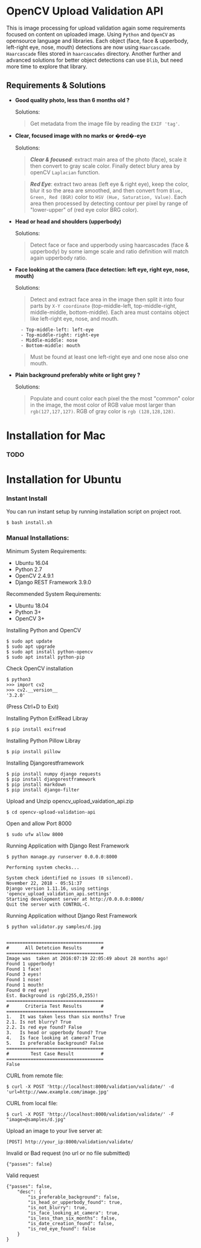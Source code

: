 # OpenCV Upload Validation API

This is image processing for upload validation again some requirements focused on content on uploaded image. Using `Python` and `OpenCV` as opensource language and libraries.
Each object (face, face & upperbody, left-right eye, nose, mouth) detections are now using `Haarcascade`. `Haarcascade` files stored in `haarcascades` directory. 
Another further and advanced solutions for better object detections can use `Dlib`, but need more time to explore that library.

## Requirements & Solutions
* **Good quality photo, less than 6 months old ?**

	Solutions: 
    > Get metadata from the image file by reading the `EXIF 'tag'`.

* **Clear, focused image with no marks or �red�-eye**

	Solutions: 
	> **_Clear & focused_**: extract main area of the photo (face), scale it then convert to gray scale color. Finally detect blury area by openCV `Laplacian` function.

	> **_Red Eye_**: extract two areas (left eye & right eye), keep the color, blur it so the area are smoothed, and then convert from `Blue, Green, Red (BGR)` color to `HSV (Hue, Saturation, Value)`. Each area then processed by detecting contour per pixel by range of "lower-upper" of (red eye color BRG color).

* **Head or head and shoulders (upperbody)**

	Solutions: 
    
    > Detect face or face and upperbody using haarcascades (face & upperbody) by some iamge scale and ratio definition will match again upperbody ratio.

* **Face looking at the camera (face detection: left eye, right eye, nose, mouth)**

	Solutions:
	> Detect and extract face area in the image then split it into four parts by `X-Y coordinate` (top-middle-left, top-middle-right, middle-middle, bottom-middle).
	> Each area must contains object like left-right eye, nose, and mouth.
	
		- Top-middle-left: left-eye
		- Top-middle-right: right-eye
		- Middle-middle: nose
		- Bottom-middle: mouth

	> Must be found at least one left-right eye and one nose also one mouth.

* **Plain background preferably white or light grey ?**

	Solutions: 
    
    > Populate and count color each pixel the the most "common" color in the image, the most color of RGB value most larger than `rgb(127,127,127)`. RGB of gray color is `rgb (128,128,128)`.


# Installation for Mac
### TODO

# Installation for Ubuntu
### Instant Install
You can run instant setup by running installation script on project root.
```
$ bash install.sh
```

### Manual Installations:
Minimum System Requirements:
* Ubuntu 16.04
* Python 2.7
* OpenCV 2.4.9.1
* Django REST Framework 3.9.0

Recommended System Requirements:
* Ubuntu 18.04
* Python 3+
* OpenCV 3+

Installing Python and OpenCV

```
$ sudo apt update
$ sudo apt upgrade
$ sudo apt install python-opencv
$ sudo apt install python-pip
```

Check OpenCV installation

```
$ python3
>>> import cv2
>>> cv2.__version__
'3.2.0'
```

(Press Ctrl+D to Exit)

Installing Python ExifRead Libray
```
$ pip install exifread
```

Installing Python Pillow Libray
```
$ pip install pillow
```

Installing Djangorestframework
```
$ pip install numpy django requests
$ pip install djangorestframework
$ pip install markdown
$ pip install django-filter
```

Upload and Unzip opencv_upload_vaidation_api.zip
```
$ cd opencv-upload-validation-api
```

Open and allow Port 8000
```
$ sudo ufw allow 8000
```

Running Application with Django Rest Framework
```
$ python manage.py runserver 0.0.0.0:8000
```
```
Performing system checks...

System check identified no issues (0 silenced).
November 22, 2018 - 05:51:37
Django version 1.11.16, using settings 'opencv_upload_validation_api.settings'
Starting development server at http://0.0.0.0:8000/
Quit the server with CONTROL-C.
```

Running Application without Django Rest Framework
```
$ python validator.py samples/d.jpg
```


```

====================================
#      All Detetcion Results       #
====================================
Image was  taken at 2016:07:19 22:05:49 about 28 months ago!
Found 1 upperbody!
Found 1 face!
Found 3 eyes!
Found 1 nose!
Found 1 mouth!
Found 0 red eye!
Est. Background is rgb(255,0,255)!
====================================
#      Criteria Test Results       #
====================================
1.   It was taken less than six months? True
2.1. Is not blurry? True
2.2. Is red eye found? False
3.   Is head or upperbody found? True
4.   Is face looking at camera? True
5.   Is preferable background? False
====================================
#        Test Case Result          #
====================================
False

```

CURL from remote file:
```
$ curl -X POST 'http://localhost:8000/validation/validate/' -d 'url=http://www.example.com/image.jpg'
```
CURL from local file:
```
$ curl -X POST 'http://localhost:8000/validation/validate/' -F "image=@samples/d.jpg"
```

Upload an image to your live server at:
```
[POST] http://your_ip:8000/validation/validate/
```

Invalid or Bad request (no url or no file submitted)

	{"passes": false}
    
Valid request
	
    {"passes": false, 
		"desc": {
			"is_preferable_background": false, 
			"is_head_or_upperbody_found": true, 
			"is_not_blurry": true, 
			"is_face_looking_at_camera": true, 
			"is_less_than_six_months": false, 
			"is_date_creation_found": false, 
			"is_red_eye_found": false
		}
	}